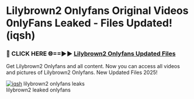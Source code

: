 # Lilybrown2 Onlyfans Original Videos 0nlyFans Leaked - Files Updated! (iqsh)

<h3>🔴 CLICK HERE 🌐==►► <a href="https://tinyurl.com/brd5kh86" rel="nofollow">Lilybrown2 Onlyfans Updated Files</a></h3>

Get Lilybrown2 Onlyfans and all content. Now you can access all videos and pictures of Lilybrown2 Onlyfans. New Updated Files 2025!

[![iqsh](https://i.imgur.com/K7sEzmb.gif)](https://tinyurl.com/brd5kh86)
lilybrown2 onlyfans leaks<br>
lilybrown2 leaked onlyfans